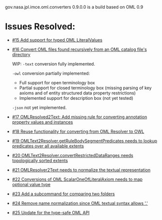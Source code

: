 gov.nasa.jpl.imce.oml.converters 0.9.0.0 is a build based on OML 0.9

# Issues Resolved:

- [#15 Add support for typed OML LiteralValues](https://github.com/JPL-IMCE/gov.nasa.jpl.imce.oml.converters/issues/15)

- [#16 Convert OML files found recursively from an OML catalog file's directory](https://github.com/JPL-IMCE/gov.nasa.jpl.imce.oml.converters/issues/16)

  WIP:
  `-text` conversion fully implemented.
  
  `-owl` conversion partially implemented:
    - Full support for open terminology box
    - Partial support for closed terminology box (missing parsing of key axioms and of entity structured data property restrictions)
    - Implemented support for description box (not yet tested)
  
  `-json` not yet implemented.
    
- [#17 OMLResolved2Text: Add missing rule for converting annotation property values and instances](https://github.com/JPL-IMCE/gov.nasa.jpl.imce.oml.converters/issues/17)

- [#18 Reuse functionality for converting from OML Resolver to OWL](https://github.com/JPL-IMCE/gov.nasa.jpl.imce.oml.converters/issues/18)

- [#19 OMLText2Resolver.getRuleBodySegmentPredicates needs to lookup predicates over all available extents](https://github.com/JPL-IMCE/gov.nasa.jpl.imce.oml.converters/issues/19)

- [#20 OMLText2Resolver.convertRestrictedDataRanges needs topologically sorted extents](https://github.com/JPL-IMCE/gov.nasa.jpl.imce.oml.converters/issues/20)

- [#21 OMLResolver2Text needs to normalize the textual representation](https://github.com/JPL-IMCE/gov.nasa.jpl.imce.oml.converters/issues/21)

- [#22 Conversions of OML ScalarOneOfLiteralAxiom needs to map optional value type](https://github.com/JPL-IMCE/gov.nasa.jpl.imce.oml.converters/issues/22)

- [#23 Add a subcommand for comparing two folders](https://github.com/JPL-IMCE/gov.nasa.jpl.imce.oml.converters/issues/23)

- [#24 Remove name normalization since OML textual syntax allows '.'](https://github.com/JPL-IMCE/gov.nasa.jpl.imce.oml.converters/issues/24)

- [#25 Update for the type-safe OML API](https://github.com/JPL-IMCE/gov.nasa.jpl.imce.oml.converters/issues/25)
